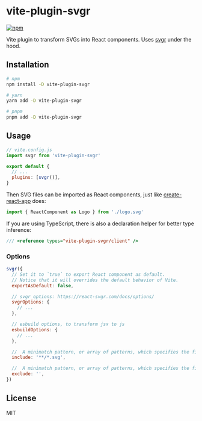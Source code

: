 # vite-plugin-svgr

[![npm](https://img.shields.io/npm/v/vite-plugin-svgr.svg)](https://www.npmjs.com/package/vite-plugin-svgr)

Vite plugin to transform SVGs into React components. Uses [svgr](https://github.com/gregberge/svgr) under the hood.

## Installation
```sh
# npm
npm install -D vite-plugin-svgr

# yarn
yarn add -D vite-plugin-svgr

# pnpm
pnpm add -D vite-plugin-svgr
```

## Usage

```js
// vite.config.js
import svgr from 'vite-plugin-svgr'

export default {
  // ...
  plugins: [svgr()],
}
```

Then SVG files can be imported as React components, just like [create-react-app](https://create-react-app.dev/docs/adding-images-fonts-and-files#adding-svgs) does:

```js
import { ReactComponent as Logo } from './logo.svg'
```

If you are using TypeScript, there is also a declaration helper for better type inference:

```ts
/// <reference types="vite-plugin-svgr/client" />
```

### Options

```js
svgr({
  // Set it to `true` to export React component as default.
  // Notice that it will overrides the default behavior of Vite.
  exportAsDefault: false,

  // svgr options: https://react-svgr.com/docs/options/
  svgrOptions: {
    // ...
  },

  // esbuild options, to transform jsx to js
  esbuildOptions: {
    // ...
  },

  //  A minimatch pattern, or array of patterns, which specifies the files in the build the plugin should include. By default all svg files will be included.
  include: '**/*.svg',

  //  A minimatch pattern, or array of patterns, which specifies the files in the build the plugin should ignore. By default no files are ignored.
  exclude: '',
})
```

## License

MIT
